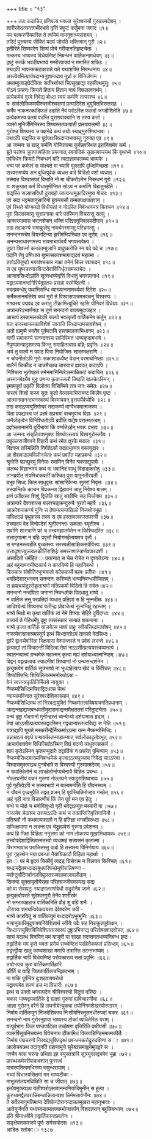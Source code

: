+++
title = "१३"

+++
ततः कदाचित् प्रणिपत्य भक्त्या सुरेश्वरार्यो गुरुप्रात्मदेशम् ।  
शारीरकेऽत्यन्तगभीरभावे वृत्तिं स्फुटं कर्तुमना जगाद ॥१॥  
मम यत्करणीयमस्ति ते त्वमिमं मामनुशाध्यसंशयम् ।  
तदिदं पुरुषस्य जीवितं यदयं जोवति भक्तिमान् गुरौ ॥२॥  
इतीरिते शिष्यवरेण शिष्यं प्रोचे गरीयानतिहृष्टचेताः ।  
मत्कस्य भाष्यस्य विधेयमिष्टं निबन्धनं वार्तिकनामधेयम् ॥३॥  
द्रष्टुं सतर्क भवदीयभाष्यं गम्भीरवाक्यं न ममास्ति शक्तिः ।  
तथाऽपि भावत्ककटाक्षपाते यते यथाशक्ति निबन्धनाय ॥४॥  
अस्त्वेवमित्यार्यपदाभ्यनुज्ञामादाय मूर्ध्रा स विनिर्जगाम ।  
अथाम्बुजाड्घ्रेर्दयिताः सतीर्थ्यास्तं चित्सुखाद्या रहसीत्थमूचुः ॥५॥  
योऽयं प्रयत्नः क्रियते हिताय हिताय नायं विफलत्वनर्थम् ।  
प्रत्येकमेवं गुरवे निवेद्य बोध्दा स्वयं कर्मणि तत्परश्च ॥६॥  
यः सार्वलौकिकमपीश्चरमीश्चराणां प्रत्यादिदेश भुयुक्तिभिरुत्तरज्ञः ।  
कर्मैव नाकनरकादिफलं ददाति नैवं परोऽस्ति फलदो जगदीशितेति ॥७॥  
प्रत्येकमस्य प्रलयं वदन्ति पुराणवाक्यानि स तस्य कर्ता ।  
व्यासो मुनिर्जैमिनिरस्य शिष्यस्तत्पक्षपाती प्रलयावलम्बी ॥८॥  
गुरोश्च शिष्यस्य च पक्षभेदे कथं तयोः स्याद्भुरुशिष्यभावः ।  
तथाऽपि यद्यस्ति स पूर्वपक्षःसिध्दान्तभावस्तु गुरुक्त एव ॥९॥  
आ जन्मनः स खलु कर्मणि योजितात्मा कुर्वन्नवस्थित इहानिशमेव कर्म ।  
ब्रूते परांश्च क्रुरुतावहिताः प्रयत्नात् स्वर्गादिकं सुखमवाप्स्यथ किं वृथाध्वे ॥१०॥  
एवंविधेन क्रियते निबन्धनं यदि त्वदाज्ञामवलम्ब्य भाष्यके ।  
भष्यं परं कर्मपरं स योक्ष्यते मा च्यावि मूलदापि वृध्दिमिच्छता ॥११॥  
सन्न्यसमप्येष अन बुध्दिपूर्वकं व्यधत्त वादे विदितो वशो व्यधात् ।  
तस्मान्न विश्वासपदं विभाति नो मा चीकरोऽनेन निबन्धनं गुरो ॥१२॥  
यः शक्रुयात् कर्म विधातुमीप्सितं सोऽयं न कर्माणि विहातुमर्हति ।  
यद्यस्ति सन्न्यासविधौ दुराग्रहो जात्यन्धमूकादिरमुष्य गोचरः ॥१३॥  
एवं सदा भट्टमतानुसारिणो ब्रुवन्त्यसौ तन्मतपक्षपातवान् ।  
एवं स्थिते योग्यमदो विधीयतां न नोऽस्ति निर्बन्धनमत्र किश्चन ॥१४॥  
पुरा किलास्मासु सुरापगायाः पारे परस्मिन् विचरत्सु सत्सु ।  
आकारयामास भवानशेषान् भक्तिं परिज्ञातुमिवास्मदीयाम् ॥१५॥  
तदा तदाकर्ण्य समाकुलेषु नावर्थमस्माप्सु परिभ्रमत्सु ।  
सनन्दनस्त्वेष वियत्तटिन्या झरीमभिप्रस्थित एव तूर्णम् ॥१६॥  
अनन्यसाधारणमस्य भावमाचार्यवर्ये भगवत्यवेक्ष्य ।  
तुष्टा त्रिवर्त्मा कनकाम्बुजानि प्रादुष्करोति स्म पदे पदे च ॥१७॥  
पदानि तेपु प्रणिधाय युष्मत्सकाशमागाद्यदयं महात्मा ।  
ततोऽतितुष्टो भगवांश्चकार नाम्रा तमेनं किल पद्मपादम् ॥१८॥  
स एव युष्मचरणारविन्दसेवाविनिर्धृतसमस्तभेदः ।  
आजानसिध्दोऽर्हति सूत्नभाष्येवृत्तिं विधातुं भगवन्नागाधे ॥१९॥  
यद्वाऽयमानन्दगिरिर्यदुग्रतपः प्रसन्ना परमेष्ठित्नी ।  
भवत्प्रबन्धेषु यथाभिसन्धि व्याख्यानसामर्थ्यवरं दिदेश ॥२०॥  
कर्मैकतानमतिरेष कथं गुरो ते विश्वासपात्रमभवन्ननु विश्वरुपः ।  
भाष्यस्य पद्मपद एव करातु टीकामित्यूचिरे रहसि योगिवरं विधेयाः ॥२१॥  
अत्रान्तरेऽभ्यर्णगतः स तूर्ण सनन्दनो वाक्यमुदाजहार ।  
आचार्य हस्तामलकोऽपि कल्पो भवत्कृतौ वार्तिकमेष कर्तुम् ॥२२॥  
यतः करस्थामलकाविशेशं जानाति सिध्दान्तमसावशेषम् ।  
अतो ह्यमुष्मै भवतैव पूर्वमदायि हस्तामलकाभिधानम् ॥२३॥  
वार्णी समाकर्ण्य सनन्दनस्य सामिस्मितं भाष्यकृदाबभाषे ।  
नैपुण्यमन्यादृशमस्य किन्तु समाहितत्वान्न बहि; प्रवृत्तिः ॥२४॥  
अयं तु बाल्ये न पपाठ पित्रा नियोजितः सादरमक्षराणि ।  
न चोपनीतोऽपि गुरोः सकाशादध्यैष्ट वेदान् परमार्थनिष्ठाः ॥२५॥  
बालैर्न चिक्रीड न चान्नमैच्छन्न चारुवाचं ह्यवदत् कदाऽपि ।  
निश्चित्य भूतोपहतं तमेनमानिन्यिरेऽस्मान्निकटं कदाचित् ॥२६॥  
अस्मानवेक्ष्यैव मुहुः प्रणम्य कृताज्जलौ तिष्ठति बालकेऽस्मिन् ।  
इमामपूर्वा प्रकृति विलोक्य विसिष्मिये तत्र जनः समेतः ॥२७॥  
कस्त्वं शिशो कस्य सुतः कुतो वेत्यस्माभिराचष्ट किलैष पृष्टः ।  
आत्मानमानन्दघनस्वरुपं विस्मापयन् वृत्तयर्यैर्वचोभिः ॥२८॥  
तदा कदाऽप्यश्रुतिगोचरं तदाकर्ण्य वाग्वैभवमात्मजस्य ।  
पिता प्रपद्यास्य परं प्रहर्ष सप्रश्रयां वाचमुवाच विज्ञः ॥२९॥  
जनैर्जड्त्वेन विनिश्चितोऽपि ब्रवीति यद्येष परात्मतत्त्वम् ।  
प्रज्ञोन्नतानामपि दुर्विभाव्यं किं वर्ण्यतेऽर्हन् भवतः प्रभावः ॥३०॥  
आ जन्मनः संसृतिपाशमुक्तः शिष्योऽस्त्वयं विश्वगुरोस्तवैव ।  
प्रफुल्लराजीववने विहारी कथं रमेत क्षुरके मरालः ॥३१॥  
विज्ञाप्य तस्मिन्निति निर्गतेऽसौ तदाप्रभृत्यत्र वसत्युदारः ।  
आ शैशवादात्मविलीनचेताः कथं प्रवर्तेत महाप्रबन्धे ॥३२॥  
श्रुत्वेति पप्रच्छुरमुं विनेयाः स्वामिन् विनैव श्रवणाद्युपायैः ।  
अलब्ध विज्ञानमयं कथं वा भवानिदं साधु विदाङ्करोतु ॥३३॥  
तानब्रवीत् संयमिचक्रवतीं कश्चित् पुरा यामुनतीरवर्ती ।  
बभूव सिध्दः किल साधुवृत्तः सांसारिकेभ्यः सुतरां निवृत्तः ॥३४॥  
तस्यान्तिके काचन विप्रकन्या द्विहायनं जातु निवेश्य बालम् ।  
क्षणं प्रतीक्षस्व शिशुं द्विजेति स्रातुं सखीभिः सह निर्जगाम ॥३५॥  
अत्रान्तरे दैववशात्स बालश्चड्क्रन्दुरुचैः पुरतो महर्षेः ॥३६॥  
आक्रोशमाकर्ण्य मुनिः स तेषामत्यन्तखिन्नो निजथोगभूम्रा ।  
पाविक्षदडं पृथुकस्य तस्य स एष हस्तामलकस्तपस्त्री ॥३७॥  
तस्मादयं वेद विनोपदेशं श्रुतीरनन्ताः सकलाः स्मृतीश्च ।  
सर्वाणि शास्त्राणि परं च तत्त्वमज्ञातमेतेन न किश्चिदस्ति ॥३८॥  
तत्तादृगात्मा न बहिः प्रवृत्तौ नियोगमर्हत्ययमत्र वृतौ ।  
स मण्डनस्त्वर्हति बुध्दतत्त्वः सरस्वतीसाक्षिकसर्ववित्त्वः ॥३९॥  
तत्तादृशात्युज्ज्वलकीर्तिराशिईः समस्तशास्त्रार्णवपारदर्शी ।  
असादितो धर्महित ः प्रयत्नात् स चेन्न रोचेत न दृश्यतेऽन्यः ॥४०॥  
अहं बहूनामनभीष्टकार्य न कारयिष्ये हि महानिबन्धे ।  
किञ्चात्र संशीतिरभून्ममातो यदेककार्ये बहवः प्रतीपाः ॥४१॥  
भवन्निदेशाद्भगवन् सनन्दनः करिष्यते भाष्यनिबन्धमीप्सितम् ।  
स ब्रह्मचर्यादुररीकृताश्रमो मतिप्रकर्षो विदितो हि सर्वतः॥४२॥  
सनन्दनो नन्दयिता जनानां निबन्धमेकं विदधातु भाष्ये ।  
न वार्तिकं तत्तु परप्रतिज्ञं व्यधात् प्रतिज्ञां स हि नूत्नदीक्षः ॥४३॥  
आदिश्येत्थं शिष्यसघं यतीन्द्रः प्रोवाचेत्थं नूत्नभिक्षुं रहस्तम् ।  
भाष्ये भिक्षो मा कृथा वार्तिकं त्वं नेमे शिष्याः सेहिरे दुर्विदग्धाः ॥४४॥  
तात्पर्य ते गेहिधर्मेषु दृष्ट्रा तत्संस्कारं साम्प्रतं शकमानाः ।  
भाष्ये कृत्वा वार्तिकं याजयेत्स भाष्यं प्राहुः स्वीयसिध्दान्तशेषम् ॥४५॥  
नास्त्येवासावाश्रमस्तुर्य इत्थं सिध्दान्तोऽयं तावको वेदसिध्दः।  
द्वारि द्वाःस्थैर्वारिता भिक्षमाणा वेश्मान्तस्ते न प्रवेशं लभन्ते ॥४६॥  
इत्याद्यां तां किंवदन्तीं विदित्वा तेषां नाऽऽसीत्प्रत्ययस्त्वय्यनल्पे ।  
स्वातन्त्र्यात्त्वं ग्रन्थमेकं महात्मन् कृत्वा मह्यं दर्शयाध्यात्मनिष्ठम् ॥४७॥  
विद्वन् यद्वत्प्रत्ययः स्यादमीषां शिष्याणां नो ग्रन्थसन्दर्शनेन ।  
इत्युक्त्वेमं वार्तिकं सूत्रभाष्ये ना भूध्दाहेत्याप खेदं च किंश्चित् ॥४८॥  
शिष्योक्तिभिः शिथिलितात्ममनोरथोऽसा -  
वेनं स्वतन्त्रकृतिनिर्मितये न्ययुक्त ।  
नैष्कर्म्यसिध्दिमचिराद्विदधत्स चेत्थं  
न्याय्यामविन्दत सुरेश्वरदेशिकाख्याम् ॥४९॥  
नैष्कर्म्यसिध्दिमथ तां निरवद्ययुक्तिं निष्कर्मतत्त्वविषयावगतिप्रधानाम् ।  
आद्यन्तहृद्यप्दबन्धवतीमुदारामाद्यन्तमैक्षततरां परितुष्टचेताः ॥५०॥  
ग्रन्थं दृष्ट्रा मोदमानो मुनीन्द्रस्तं चान्येभ्यो दर्शयामास हृद्यम् ।  
तेषां चाऽऽसीत्प्रत्ययस्तद्वदस्मिन् गद्वचान्यस्तत्त्वविद्यः स नेति ॥५१॥  
यत्राद्यापि श्रूयते मस्करीन्द्रैर्निष्कर्माऽऽत्मा यत्न नैष्कर्म्यसिध्दिः ।  
तन्नाम्राऽयं ववृधे ग्रन्थवर्यस्तन्माहात्म्यात् सर्वलोकादृतोऽभूत् ॥५२॥  
आचार्यवाक्येण विधित्सितेऽस्मिन् विघ्रं यदन्ये व्यधुरुत्ससर्ज ।  
शापं कृतेऽस्मिन् कृतमप्युदारैः तद्वार्तिकं न प्रसरेत् पृथिव्याम् ॥५३॥  
नैष्कर्म्यसिध्दयाख्यनिबन्धमेकं कृत्वाऽऽत्मपूज्याय निवेद्य चाऽऽप्त्वा ।  
विश्वासमुक्त्वाऽथ पुनर्बभाषे स विश्वरुपो गुरुमात्मदेवम् ॥५४॥  
न ख्यातिहेतोर्न च लाभहेतोर्नाप्यर्चनायै विहितः प्रबन्धः ।  
नोल्लघनीयं वचनं गुरुणां नोल्लघने स्याद्रुरुशिष्यभावः ॥५५॥  
पूर्व गृहीत्वेऽपि न तत्स्वभावो न बाल्यमन्वेति हि यौवनस्थम् ।  
न यौवनं वृध्दमुपैति तद्वत् व्रजन् हि पूर्वस्थितिमोज्झ्य गच्छेत् ॥५६॥  
अहं गृही नात्र विचारणीयं किं तेन पूर्व मन एव हेतुः ।  
बन्धे च मोक्षे च मनोविशुध्दो गृही भवेद्वाऽप्युत मस्करी वा ॥५७॥  
नास्त्येव चेदाश्रम उत्तमाऽऽदिः कथं च तत्प्राप्तिनिवृत्तिगामिनौ ।  
प्रतिश्रवौ नौ कथमल्पकालौ न हि प्रतिज्ञा भगवन्निरुध्दा ॥५८॥  
सम्भिक्षमाणा न लभन्त एव चेद्रुहप्रवेशं गुरुणा प्रवेशनम् ।  
कथं हि भिक्षा विहिता ननुत्तमा को नाम लोकस्य मुखाभिधायकः ॥५९॥  
तत्त्वोपदेशाद्वितितात्मतत्त्वो व्यधामहं सन्न्यसनं कृतात्मा ।  
विरागभावान्न पराजितस्तु वादो हि तत्त्वस्य विनिर्णयाय ॥६०॥  
पुरा गृहस्थेन मया प्रबन्धा नैयायिकादौ विहिता महार्थाः ।  
इत ः परं मे हॄदयं चिकीर्षु त्वदड् घ्रिसेवाम न विलघय किश्चित् ॥६१॥  
श्रध्दामद्वैतबध्दादरबुधपरिषच्छेमुषीसन्निषण्णा -  
मर्वाग्दुर्वादिगर्वानलविपुलतरज्वालमालावलीढाम् ।  
सिक्त्वा सूक्तामृतौघैरहह परिहसज्जीवयस्यद्य सद्यः  
को वा सेवापटुः स्याद्रणतरणविधौ सद्रुरोनैव जाने ॥६२॥  
इत्युक्त्वोपरते सुरेश्वरगुरौ तेनैव शारीरके  
नो सम्भाव्यहहात्र वार्तिकमिति प्रौढं शु वग्रिं शनैः ।  
धीराग्र्यः शमयन्विवेकपयसा देवेश्वरेण त्रयी -  
भाष्ये कारयितुं स वार्तिकयुगं बध्दादरोऽभुन्मुनिः ॥६३॥  
भावानुकारिमृदुवाक्यनिवेशितार्थ स्वीयैः पदैः सह निराकुतपूर्वपक्षम् ।  
सिध्दान्तयुक्तिविनिवेशिततत्स्वरुपं दृष्ट्राऽभिनन्द्य परितोषवशादवोचत् ॥६४॥  
सत्यं यदात्थ विनयिन् मम याजुषी या शाखा तदन्तगतभाष्यनिबन्ध इष्टः।  
तद्वार्तिकं मम कृते भवता प्रणेयं सच्चेष्टितं परहितैकफलं प्रसिध्दम् ॥६५॥  
तद्वत्त्द्वीया खलु काण्वशाखा ममापि तत्रास्ति तदन्तभाष्यम् ।  
तद्वार्तिकं चापि विधेयमिष्टं परोपकाराय सतां प्रवृत्तिः ॥६६॥  
तत्रोभयत्र क्रुरु वार्तिकमार्तिहारि  
कीर्ति च याहि जितकार्तिकचन्द्रिकाभाम् ।  
मा शकि पूर्वमित्र दुःशठवाक्यरोधो  
मद्वाक्यमेव शरणं व्रज मा विचारीः ॥६७॥  
इत्थं स उक्तो भगवत्पदेन श्रीविश्वरुपो विदुषां वरिष्ठः ।  
चकार भाष्यद्वयवार्तिके द्वे ह्याज्ञा गुरुणां ह्यविचारणीया ॥६८॥  
आज्ञा गुरोरनु वरैर्न हि लघनीयेत्युक्त्वा तयोर्निगमशेखरयोरुदारम् ।  
निर्माय वार्तिकयुगं निजदेशिकाय निःसीमनिस्तुलनधीरुपदां चकर ॥६९॥  
सनन्दनो नाम गुरोरनुज्ञया भाष्यस्य टोकां व्यधितेरितः पराम् ।  
यत्पूर्वभागः किल पश्चपादिका तच्छेषगा वृत्तिरिति प्रथीयसी ॥७०॥  
व्यासर्षिसूत्रनिचयस्य विवेचनाय टीकामिधं विजयडिण्डिममात्मकीर्तेः ।  
निर्माय पद्मचरणो निरवद्ययुक्तिदृब्धं प्रबन्धमकरोद्रुरुदक्षिणां स ः ॥७१॥  
आलोचयन्नथ तदानुगतिं ग्रहाणामूचे सुरेश्व्व्रसमाह्वयमुपह्वरे सः ।  
पश्चैव वत्स चरणाः प्रथिता इह स्युस्तत्रापि सूत्रयुगलद्वयमेव भूम्रा ॥७२॥  
प्रारब्धकर्मपरीपाकवशात् पुनस्त्वं  
वाचस्पतित्वमधिगम्य वसुन्धरायाम् ।  
भव्यां विधास्यसितमां मम भाष्यटीका -  
माभूतसंलयमधिक्षिति सा च जीयात् ॥७३॥  
इत्येवमुक्त्वऽथ यतीश्वरोऽसावानन्दगिर्यादिमुनीन् स हूत्वा ।  
कुरुध्वमद्वैतपरान्निबन्धान्नित्यन्वशा न्निर्ममसार्वभौमः ॥७४॥  
ते सर्वेऽप्यनुमतिमाप्य देशिकेन्दोरानन्दाचलमुखरा महानुभावाः ।  
आतेनुर्जगति यथास्वमात्मतत्त्वाम्भोजार्कान् विशदतरान् बहून्निबन्धान् ॥७५॥  
इति श्रीमाधवीये तद्वार्तिकान्तप्रवर्तनः ।  
सङ्क्षेपशकरजये पूर्णः सर्गस्रयोदशः ॥१३॥  
आदितः श्लोका ः १३८७  
    
